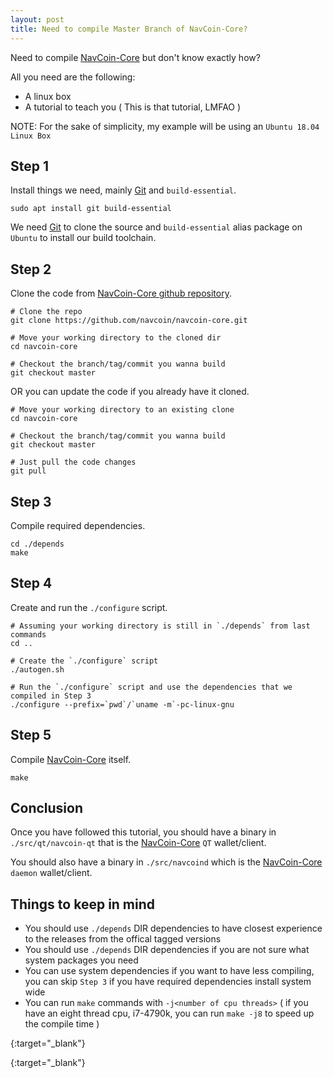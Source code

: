 ```yaml
---
layout: post
title: Need to compile Master Branch of NavCoin-Core?
---
```


Need to compile [NavCoin-Core][navcoin_github] but don't know exactly how?

All you need are the following:

* A linux box
* A tutorial to teach you ( This is that tutorial, LMFAO )

NOTE: For the sake of simplicity, my example will be using an `Ubuntu 18.04 Linux Box`

## Step 1

Install things we need, mainly [Git][git_scm] and `build-essential`.

```shell
sudo apt install git build-essential
```

We need [Git][git_scm] to clone the source and `build-essential` alias package on `Ubuntu` to install our build toolchain.

## Step 2

Clone the code from [NavCoin-Core github repository][navcoin_github].

```shell
# Clone the repo
git clone https://github.com/navcoin/navcoin-core.git

# Move your working directory to the cloned dir
cd navcoin-core

# Checkout the branch/tag/commit you wanna build
git checkout master
```

OR you can update the code if you already have it cloned.

```shell
# Move your working directory to an existing clone
cd navcoin-core

# Checkout the branch/tag/commit you wanna build
git checkout master

# Just pull the code changes
git pull
```

## Step 3

Compile required dependencies.

```shell
cd ./depends
make
```

## Step 4

Create and run the `./configure` script.

```shell
# Assuming your working directory is still in `./depends` from last commands
cd ..

# Create the `./configure` script
./autogen.sh

# Run the `./configure` script and use the dependencies that we compiled in Step 3
./configure --prefix=`pwd`/`uname -m`-pc-linux-gnu
```

## Step 5

Compile [NavCoin-Core][navcoin_github] itself.

```shell
make
```

## Conclusion

Once you have followed this tutorial, you should have a binary in `./src/qt/navcoin-qt` that is the [NavCoin-Core][navcoin_github] `QT` wallet/client.

You should also have a binary in `./src/navcoind` which is the [NavCoin-Core][navcoin_github] `daemon` wallet/client.

## Things to keep in mind

* You should use `./depends` DIR dependencies to have closest experience to the releases from the offical tagged versions
* You should use `./depends` DIR dependencies if you are not sure what system packages you need
* You can use system dependencies if you want to have less compiling, you can skip `Step 3` if you have required dependencies install system wide
* You can run `make` commands with `-j<number of cpu threads>` ( if you have an eight thread cpu, i7-4790k, you can run `make -j8` to speed up the compile time )

[navcoin_github]: https://github.com/navcoin/navcoin-core
{:target="_blank"}

[git_scm]: https://git-scm.com/
{:target="_blank"}
